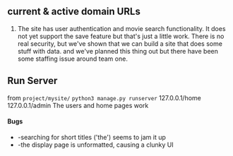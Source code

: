 ## current & active domain URLs
1. The site has user authentication and movie search functionality. It does not yet support the save feature but that's just a little work. There is no real security, but we've shown that we can build a site that does some stuff with data. and we've planned this thing out but there have been some staffing issue around team one. 


## Run Server
from ```project/mysite/```
``` python3 manage.py runserver ```
127.0.0.1/home
127.0.0.1/admin
The users and home pages work 

#### Bugs
- -searching for short titles ('the') seems to jam it up
- -the display page is unformatted, causing a clunky UI

